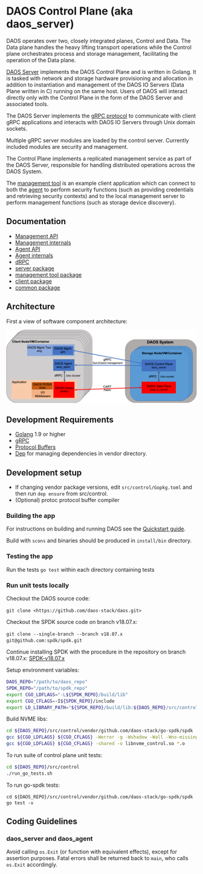 # DAOS Control Plane (aka daos_server)

DAOS operates over two, closely integrated planes, Control and Data. The Data plane handles the heavy lifting transport operations while the Control plane orchestrates process and storage management, facilitating the operation of the Data plane.

[DAOS Server](server) implements the DAOS Control Plane and is written in Golang. It is tasked with network and storage hardware provisioning and allocation in addition to instantiation and management of the DAOS IO Servers (Data Plane written in C) running on the same host. Users of DAOS will interact directly only with the Control Plane in the form of the DAOS Server and associated tools.

The DAOS Server implements the [gRPC protocol](https://grpc.io/) to communicate with client gRPC applications and interacts with DAOS IO Servers through Unix domain sockets.

Multiple gRPC server modules are loaded by the control server. Currently included modules are security and management.

The Control Plane implements a replicated management service as part of the DAOS Server, responsible for handling distributed operations across the DAOS System.

The [management tool](dmg) is an example client application which can connect to both the [agent](agent) to perform security functions (such as providing credentials and retrieving security contexts) and to the local management server to perform management functions (such as storage device discovery).

## Documentation

- [Management API](https://godoc.org/github.com/daos-stack/daos/src/control/client)
- [Management internals](https://godoc.org/github.com/daos-stack/daos/src/control/server)
- [Agent API](https://godoc.org/github.com/daos-stack/daos/src/control/client/agent)
- [Agent internals](https://godoc.org/github.com/daos-stack/daos/src/control/security)
- [dRPC](https://godoc.org/github.com/daos-stack/daos/src/control/drpc)
- [server package](server/README.md)
- [management tool package](dmg/README.md)
- [client package](client/README.md)
- [common package](common/README.md)

## Architecture

First a view of software component architecture:

![Architecture diagram](/doc/graph/system_architecture.png)

## Development Requirements

- [Golang](https://golang.org/) 1.9 or higher
- [gRPC](https://grpc.io/)
- [Protocol Buffers](https://developers.google.com/protocol-buffers/)
- [Dep](https://github.com/golang/dep/) for managing dependencies in vendor directory.

## Development setup

- If changing vendor package versions, edit `src/control/Gopkg.toml` and then run `dep ensure` from src/control.
- (Optional) protoc protocol buffer compiler

### Building the app

For instructions on building and running DAOS see the [Quickstart guide](../../doc/quickstart.md).

Build with `scons` and binaries should be produced in `install/bin` directory.

### Testing the app

Run the tests `go test` within each directory containing tests

### Run unit tests locally

Checkout the DAOS source code:

`git clone <https://github.com/daos-stack/daos.git>`

Checkout the SPDK source code on branch v18.07.x:

`git clone --single-branch --branch v18.07.x git@github.com:spdk/spdk.git`

Continue installing SPDK with the procedure in the repository on branch v18.07.x: [SPDK-v18.07.x](https://github.com/spdk/spdk/tree/v18.07.x)

Setup environment variables:

```bash
DAOS_REPO="/path/to/daos_repo"
SPDK_REPO="/path/to/spdk_repo"
export CGO_LDFLAGS="-L${SPDK_REPO}/build/lib"
export CGO_CFLAGS=-I${SPDK_REPO}/include
export LD_LIBRARY_PATH="${SPDK_REPO}/build/lib:${DAOS_REPO}/src/control/vendor/github.com/daos-stack/go-spdk/spdk"
```

Build NVME libs:

```bash
cd ${DAOS_REPO}/src/control/vendor/github.com/daos-stack/go-spdk/spdk
gcc ${CGO_LDFLAGS} ${CGO_CFLAGS} -Werror -g -Wshadow -Wall -Wno-missing-braces -c -fpic -Iinclude src/*.c -lspdk
gcc ${CGO_LDFLAGS} ${CGO_CFLAGS} -shared -o libnvme_control.so *.o
```

To run suite of control plane unit tests:

```bash
cd ${DAOS_REPO}/src/control
./run_go_tests.sh
```

To run go-spdk tests:

```base
cd ${DAOS_REPO}/src/control/vendor/github.com/daos-stack/go-spdk/spdk
go test -v
```

## Coding Guidelines

### daos_server and daos_agent

Avoid calling `os.Exit` (or function with equivalent effects), except for assertion purposes. Fatal errors shall be returned back to `main`, who calls `os.Exit` accordingly.
